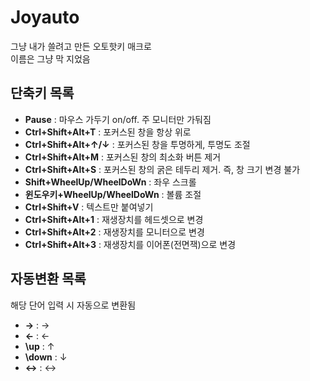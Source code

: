 # Joyauto
그냥 내가 쓸려고 만든 오토핫키 매크로  
이름은 그냥 막 지었음
## 단축키 목록
* **Pause** : 마우스 가두기 on/off. 주 모니터만 가둬짐
* **Ctrl+Shift+Alt+T** : 포커스된 창을 항상 위로
* **Ctrl+Shift+Alt+↑/↓** : 포커스된 창을 투명하게, 투명도 조절
* **Ctrl+Shift+Alt+M** : 포커스된 창의 최소화 버튼 제거
* **Ctrl+Shift+Alt+S** : 포커스된 창의 굵은 테두리 제거. 즉, 창 크기 변경 불가
* **Shift+WheelUp/WheelDoWn** : 좌우 스크롤
* **윈도우키+WheelUp/WheelDoWn** : 볼륨 조절
* **Ctrl+Shift+V** : 텍스트만 붙여넣기
* **Ctrl+Shift+Alt+1** : 재생장치를 헤드셋으로 변경
* **Ctrl+Shift+Alt+2** : 재생장치를 모니터으로 변경
* **Ctrl+Shift+Alt+3** : 재생장치를 이어폰(전면잭)으로 변경
## 자동변환 목록
해당 단어 입력 시 자동으로 변환됨
* **\->** : →
* **\<-** : ←
* **\up** : ↑
* **\down** : ↓
* **\<->** : ↔
